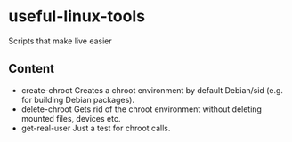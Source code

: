 # useful-linux-tools
Scripts that make live easier

## Content
- create-chroot
  Creates a chroot environment by default Debian/sid (e.g. for building Debian
  packages).
- delete-chroot
  Gets rid of the chroot environment without deleting mounted files, devices etc.
- get-real-user
  Just a test for chroot calls.
